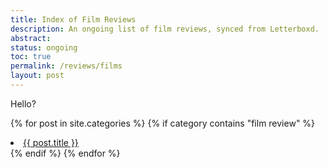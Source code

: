 ```yaml
---
title: Index of Film Reviews
description: An ongoing list of film reviews, synced from Letterboxd.
abstract:
status: ongoing
toc: true
permalink: /reviews/films
layout: post
---
```


Hello?

{% for post in site.categories %}
{% if category contains "film review" %}
  <li><a href="{{ post.url }}">{{ post.title }}</a></li>
{% endif %}
{% endfor %}
